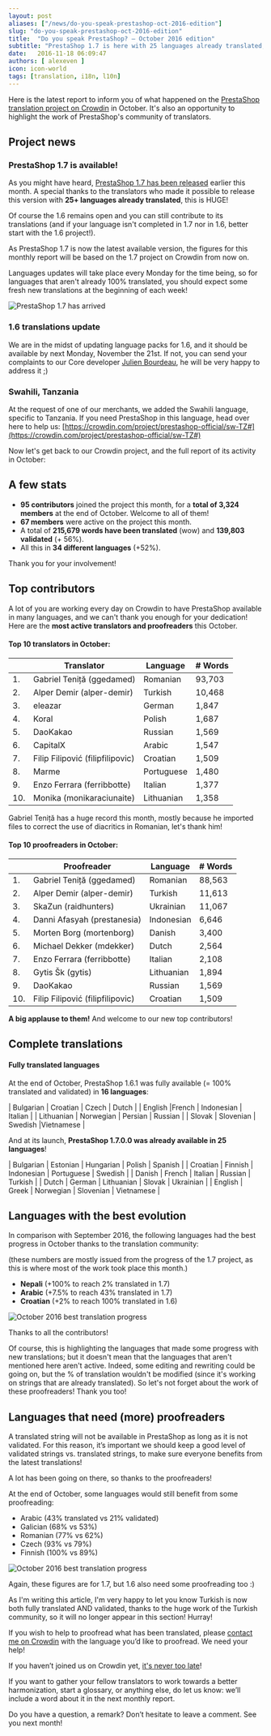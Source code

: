 ```yaml
---
layout: post
aliases: ["/news/do-you-speak-prestashop-oct-2016-edition"]
slug: "do-you-speak-prestashop-oct-2016-edition"
title:  "Do you speak PrestaShop? – October 2016 edition"
subtitle: "PrestaShop 1.7 is here with 25 languages already translated, hurrah!"
date:   2016-11-18 06:09:47
authors: [ alexeven ]
icon: icon-world
tags: [translation, i18n, l10n]
---
```



Here is the latest report to inform you of what happened on the [PrestaShop translation project on Crowdin](https://crowdin.com/project/prestashop-official) in October. It's also an opportunity to highlight the work of PrestaShop's community of translators.

## Project news


### PrestaShop 1.7 is available!

As you might have heard, [PrestaShop 1.7 has been released](http://build.prestashop.com/news/prestashop-1-7-0-0-released/) earlier this month.
A special thanks to the translators who made it possible to release this version with **25+ languages already translated**, this is HUGE!

Of course the 1.6 remains open and you can still contribute to its translations (and if your language isn't completed in 1.7 nor in 1.6, better start with the 1.6 project!).

As PrestaShop 1.7 is now the latest available version, the figures for this monthly report will be based on the 1.7 project on Crowdin from now on.

Languages updates will take place every Monday for the time being, so for languages that aren't already 100% translated, you should expect some fresh new translations at the beginning of each week!

![PrestaShop 1.7 has arrived](/assets/images/2016/11/Badge1.7-Color.png)


### 1.6 translations update

We are in the midst of updating language packs for 1.6, and it should be available by next Monday, November the 21st.
If not, you can send your complaints to our Core developer <a href="mailto:julien.bourdeau@prestashop.com">Julien Bourdeau</a>, he will be very happy to address it ;)

### Swahili, Tanzania

At the request of one of our merchants, we added the Swahili language, specific to Tanzania. If you need PrestaShop in this language, head over here to help us:
[https://crowdin.com/project/prestashop-official/sw-TZ#](https://crowdin.com/project/prestashop-official/sw-TZ#)


Now let's get back to our Crowdin project, and the full report of its activity in October:

## A few stats

* **95 contributors** joined the project this month, for a **total of 3,324 members** at the end of October. Welcome to all of them!
* **67 members** were active on the project this month.
* A total of **215,679 words have been translated** (wow) and **139,803 validated** (+ 56%).
* All this in **34 different languages** (+52%).


Thank you for your involvement!

## Top contributors

A lot of you are working every day on Crowdin to have PrestaShop available in many languages, and we can't thank you enough for your dedication! Here are the **most active translators and proofreaders** this October.

#### Top 10 translators in October:

| |Translator | Language | # Words
|-|---------- | -------- | ----------------
 1. | Gabriel Teniță (ggedamed)| Romanian  | 93,703
 2. | Alper Demir (alper-demir) | Turkish  | 10,468
 3. | eleazar | German | 1,847
 4. | Koral | Polish | 1,687
 5. | DaoKakao | Russian | 1,569
 6. | CapitalX | Arabic | 1,547
 7. | Filip Filipović (filipfilipovic) | Croatian | 1,509
 8. | Marme | Portuguese | 1,480
 9. | Enzo Ferrara (ferribbotte) | Italian | 1,377
10. | Monika (monikaraciunaite) | Lithuanian | 1,358

Gabriel Teniță has a huge record this month, mostly because he imported files to correct the use of diacritics in Romanian, let's thank him!


#### Top 10 proofreaders in October:

| | Proofreader | Language | # Words
|-| ---------- | -------- | ----------------
 1. | Gabriel Teniță (ggedamed)| Romanian  | 88,563
 2. | Alper Demir (alper-demir) | Turkish  | 11,613
 3. | SkaZun (raidhunters) | Ukrainian | 11,067
 4. | Danni Afasyah (prestanesia)| Indonesian | 6,646
 5. | Morten Borg (mortenborg) | Danish | 3,400
 6. | Michael Dekker (mdekker) | Dutch | 2,564
 7. | Enzo Ferrara (ferribbotte) | Italian | 2,108
 8. | Gytis Šk (gytis) | Lithuanian | 1,894
 9. | DaoKakao | Russian | 1,569
10. | Filip Filipović (filipfilipovic) | Croatian | 1,509

**A big applause to them!** And welcome to our new top contributors!


## Complete translations

#### Fully translated languages

At the end of October, PrestaShop 1.6.1 was fully available (= 100% translated and validated) in **16 languages**:

| Bulgarian | Croatian | Czech | Dutch |
|  English |French | Indonesian | Italian |
| Lithuanian | Norwegian | Persian | Russian |
| Slovak | Slovenian | Swedish |Vietnamese |


And at its launch, **PrestaShop 1.7.0.0 was already available in 25 languages**!

| Bulgarian | Estonian | Hungarian | Polish | Spanish |
| Croatian | Finnish | Indonesian | Portuguese | Swedish |
| Danish | French | Italian | Russian | Turkish |
| Dutch | German | Lithuanian | Slovak | Ukrainian |
| English | Greek | Norwegian | Slovenian | Vietnamese |



## Languages with the best evolution

In comparison with September 2016, the following languages had the best progress in October thanks to the translation community:

(these numbers are mostly issued from the progress of the 1.7 project, as this is where most of the work took place this month.)

* **Nepali** (+100% to reach 2% translated in 1.7)
* **Arabic** (+7.5% to reach 43% translated in 1.7)
* **Croatian** (+2% to reach 100% translated in 1.6)

![October 2016 best translation progress](/assets/images/2016/11/Build_Crowdin_progress_Oct16.png)

Thanks to all the contributors!

Of course, this is highlighting the languages that made some progress with new translations; but it doesn't mean that the languages that aren't mentioned here aren't active. Indeed, some editing and rewriting could be going on, but the % of translation wouldn't be modified (since it's working on strings that are already translated). So let's not forget about the work of these proofreaders! Thank you too!

## Languages that need (more) proofreaders

A translated string will not be available in PrestaShop as long as it is not validated. For this reason, it’s important we should keep a good level of validated strings vs. translated strings, to make sure everyone benefits from the latest translations!

A lot has been going on there, so thanks to the proofreaders!

At the end of October, some languages would still benefit from some proofreading:

* Arabic (43% translated vs 21% validated)
* Galician (68% vs 53%)
* Romanian (77% vs 62%)
* Czech (93% vs 79%)
* Finnish (100% vs 89%)


![October 2016 best translation progress](/assets/images/2016/11/Build_Crowdin_proofreading_Oct16.png)

Again, these figures are for 1.7, but 1.6 also need some proofreading too :)

As I'm writing this article, I'm very happy to let you know Turkish is now both fully translated AND validated, thanks to the huge work of the Turkish community, so it will no longer appear in this section! Hurray!

If you wish to help to proofread what has been translated, please [contact me on Crowdin](https://crowdin.com/profile/alex-even) with the language you’d like to proofread. We need your help!



If you haven’t joined us on Crowdin yet, [it's never too late](https://crowdin.com/project/prestashop-official)!

If you want to gather your fellow translators to work towards a better harmonization, start a glossary, or anything else, do let us know: we’ll include a word about it in the next monthly report.

Do you have a question, a remark? Don’t hesitate to leave a comment. See you next month!
